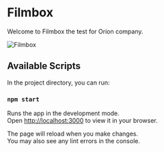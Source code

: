 # Filmbox

Welcome to Filmbox the test for Orion company.

![Filmbox](https://user-images.githubusercontent.com/87136807/227970470-02a6d7b3-2951-45a6-873d-ae6a35963009.png)

## Available Scripts

In the project directory, you can run:

### `npm start`

Runs the app in the development mode.\
Open [http://localhost:3000](http://localhost:3000) to view it in your browser.

The page will reload when you make changes.\
You may also see any lint errors in the console.


